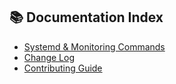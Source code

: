 ## 📚 Documentation Index

- [Systemd & Monitoring Commands](./docs/MONITORING.md)
- [Change Log](./CHANGELOG.md)
- [Contributing Guide](./CONTRIBUTING.md)
